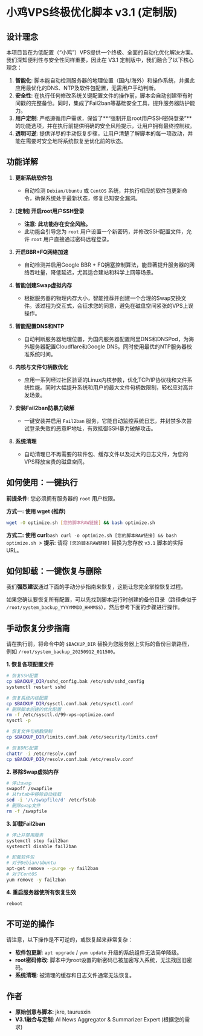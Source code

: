 # 小鸡VPS终极优化脚本 v3.1 (定制版)

## 设计理念

本项目旨在为低配置（“小鸡”）VPS提供一个终极、全面的自动化优化解决方案。我们深知便利性与安全性同样重要，因此在 V3.1 定制版中，我们融合了以下核心理念：

1.  **智能化**: 脚本能自动检测服务器的地理位置（国内/海外）和操作系统，并据此应用最优化的DNS、NTP及软件包配置，无需用户手动判断。
2.  **安全性**: 在执行任何修改系统关键配置文件的操作前，脚本会自动创建带有时间戳的完整备份。同时，集成了Fail2ban等基础安全工具，提升服务器防护能力。
3.  **用户定制**: 严格遵循用户需求，保留了**“强制开启root用户SSH密码登录”**的功能选项，并在执行前提供明确的安全风险提示，让用户拥有最终控制权。
4.  **透明可逆**: 提供详尽的手动恢复步骤，让用户清楚了解脚本的每一项改动，并能在需要时安全地将系统恢复至优化前的状态。

## 功能详解

1.  **更新系统软件包**
    *   自动检测 `Debian/Ubuntu` 或 `CentOS` 系统，并执行相应的软件包更新命令，确保系统处于最新状态，修复已知安全漏洞。

2.  **[定制] 开启root用户SSH登录**
    *   **注意: 此功能存在安全风险。**
    *   此功能会引导您为 `root` 用户设置一个新密码，并修改SSH配置文件，允许 `root` 用户直接通过密码远程登录。

3.  **开启BBR+FQ网络加速**
    *   自动检测并启用Google BBR + FQ拥塞控制算法，能显著提升服务器的网络吞吐量，降低延迟，尤其适合建站和科学上网等场景。

4.  **智能创建Swap虚拟内存**
    *   根据服务器的物理内存大小，智能推荐并创建一个合理的Swap交换文件。该过程为交互式，会征求您的同意，避免在磁盘空间紧张的VPS上误操作。

5.  **智能配置DNS和NTP**
    *   自动判断服务器地理位置，为国内服务器配置阿里DNS和DNSPod，为海外服务器配置Cloudflare和Google DNS。同时使用最优的NTP服务器校准系统时间。

6.  **内核与文件句柄数优化**
    *   应用一系列经过社区验证的Linux内核参数，优化TCP/IP协议栈和文件系统性能。同时大幅提升系统和用户的最大文件句柄数限制，轻松应对高并发场景。

7.  **安装Fail2ban防暴力破解**
    *   一键安装并启用 `Fail2ban` 服务，它能自动监控系统日志，并封禁多次尝试登录失败的恶意IP地址，有效抵御SSH暴力破解攻击。

8.  **系统清理**
    *   自动清理已不再需要的软件包、缓存文件以及过大的日志文件，为您的VPS释放宝贵的磁盘空间。

## 如何使用：一键执行

**前提条件**: 您必须拥有服务器的 `root` 用户权限。

**方式一: 使用 wget (推荐)**
```bash
wget -O optimize.sh [您的脚本RAW链接] && bash optimize.sh
```

**方式二: 使用 curl**```bash
curl -o optimize.sh [您的脚本RAW链接] && bash optimize.sh
```> **提示**: 请将 `[您的脚本RAW链接]` 替换为您存放 `v3.1` 脚本的实际URL。

## 如何卸载：一键恢复与删除

我们**强烈建议**通过下面的手动分步指南来恢复，这能让您完全掌控恢复过程。

如果您确认要恢复所有配置，可以先找到脚本运行时创建的备份目录（路径类似于 `/root/system_backup_YYYYMMDD_HHMMSS`），然后参考下面的步骤进行操作。

## 手动恢复分步指南

请在执行前，将命令中的 `$BACKUP_DIR` 替换为您服务器上实际的备份目录路径，例如 `/root/system_backup_20250912_011500`。

**1. 恢复各项配置文件**
```bash
# 恢复SSH配置
cp $BACKUP_DIR/sshd_config.bak /etc/ssh/sshd_config
systemctl restart sshd

# 恢复系统内核配置
cp $BACKUP_DIR/sysctl.conf.bak /etc/sysctl.conf
# 删除脚本创建的优化配置
rm -f /etc/sysctl.d/99-vps-optimize.conf
sysctl -p

# 恢复文件句柄数限制
cp $BACKUP_DIR/limits.conf.bak /etc/security/limits.conf

# 恢复DNS配置
chattr -i /etc/resolv.conf
cp $BACKUP_DIR/resolv.conf.bak /etc/resolv.conf
```

**2. 移除Swap虚拟内存**
```bash
# 停止swap
swapoff /swapfile
# 从fstab中移除自动挂载
sed -i '/\/swapfile/d' /etc/fstab
# 删除swap文件
rm -f /swapfile
```

**3. 卸载Fail2ban**
```bash
# 停止并禁用服务
systemctl stop fail2ban
systemctl disable fail2ban

# 卸载软件包
# 对于Debian/Ubuntu
apt-get remove --purge -y fail2ban
# 对于CentOS
yum remove -y fail2ban
```

**4. 重启服务器使所有恢复生效**
```bash
reboot
```

## 不可逆的操作

请注意，以下操作是不可逆的，或恢复起来非常复杂：

*   **软件包更新**: `apt upgrade` / `yum update` 升级的系统组件无法简单降级。
*   **root密码修改**: 脚本中为root设置的新密码已被加密写入系统，无法找回旧密码。
*   **系统清理**: 被清理的缓存和日志文件通常无法恢复。

## 作者

*   **原始创意与脚本**: jkre, taurusxin
*   **V3.1融合与定制**: AI News Aggregator & Summarizer Expert (根据您的需求)
